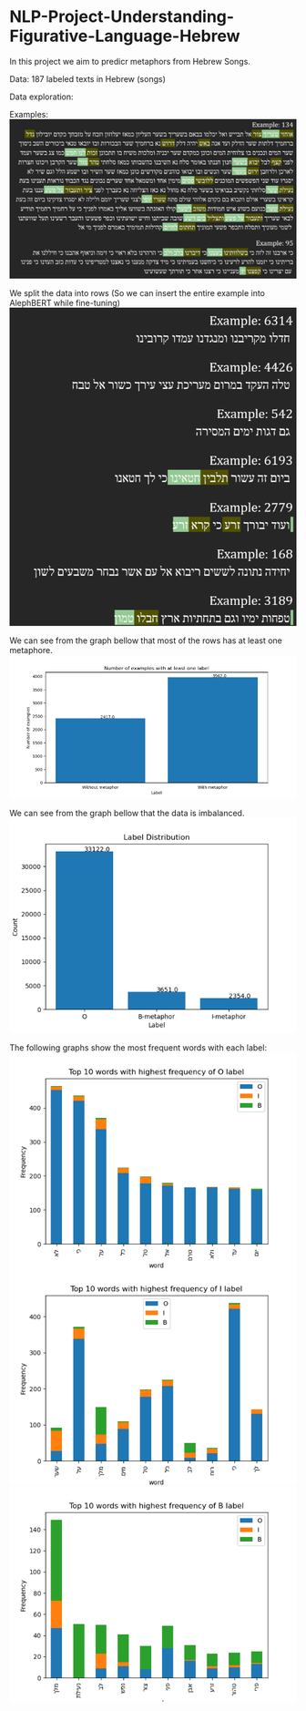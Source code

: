 # NLP-Project-Understanding-Figurative-Language-Hebrew

In this project we aim to predicr metaphors from Hebrew Songs.

Data:
187 labeled texts in Hebrew (songs)

Data exploration:

Examples:
![alt text](./DataExploration/Example_1.png)

We split the data into rows (So we can insert the entire example into AlephBERT while fine-tuning)
![alt text](./DataExploration/ExampleSplit_2.png)

We can see from the graph bellow that most of the rows has at least one metaphore.
![alt text](./DataExploration/metaphorCount.png)

We can see from the graph bellow that the data is imbalanced.
![alt text](./DataExploration/LabelDistribution.png)

The following graphs show the most frequent words with each label:
![alt text](./DataExploration/OFreq.png)
![alt text](./DataExploration/IFreq.png)
![alt text](./DataExploration/BFreq.png)
